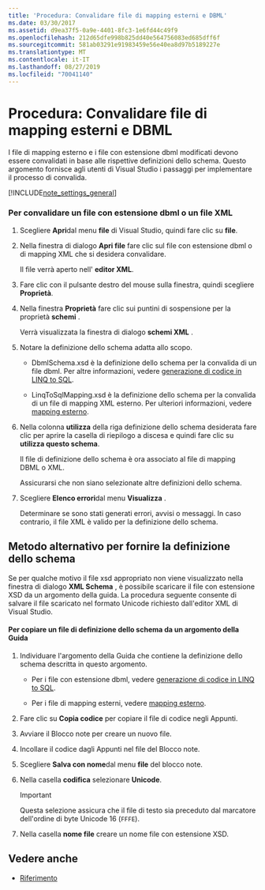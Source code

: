 ```yaml
---
title: 'Procedura: Convalidare file di mapping esterni e DBML'
ms.date: 03/30/2017
ms.assetid: d9ea37f5-0a9e-4401-8fc3-1e6fd44c49f9
ms.openlocfilehash: 212d65dfe998b825dd40e564756083ed685dff6f
ms.sourcegitcommit: 581ab03291e91983459e56e40ea8d97b5189227e
ms.translationtype: MT
ms.contentlocale: it-IT
ms.lasthandoff: 08/27/2019
ms.locfileid: "70041140"
---
```

# <a name="how-to-validate-dbml-and-external-mapping-files"></a>Procedura: Convalidare file di mapping esterni e DBML

I file di mapping esterno e i file con estensione dbml modificati devono essere convalidati in base alle rispettive definizioni dello schema. Questo argomento fornisce agli utenti di Visual Studio i passaggi per implementare il processo di convalida.

[!INCLUDE[note_settings_general](../../../../../../includes/note-settings-general-md.md)]

### <a name="to-validate-a-dbml-or-xml-file"></a>Per convalidare un file con estensione dbml o un file XML

1. Scegliere **Apri**dal menu **file** di Visual Studio, quindi fare clic su **file**.

2. Nella finestra di dialogo **Apri file** fare clic sul file con estensione dbml o di mapping XML che si desidera convalidare.

    Il file verrà aperto nell' **editor XML**.

3. Fare clic con il pulsante destro del mouse sulla finestra, quindi scegliere **Proprietà**.

4. Nella finestra **Proprietà** fare clic sui puntini di sospensione per la proprietà **schemi** .

    Verrà visualizzata la finestra di dialogo **schemi XML** .

5. Notare la definizione dello schema adatta allo scopo.

    - DbmlSchema.xsd è la definizione dello schema per la convalida di un file dbml. Per altre informazioni, vedere [generazione di codice in LINQ to SQL](../../../../../../docs/framework/data/adonet/sql/linq/code-generation-in-linq-to-sql.md).

    - LinqToSqlMapping.xsd è la definizione dello schema per la convalida di un file di mapping XML esterno. Per ulteriori informazioni, vedere [mapping esterno](../../../../../../docs/framework/data/adonet/sql/linq/external-mapping.md).

6. Nella colonna **utilizza** della riga definizione dello schema desiderata fare clic per aprire la casella di riepilogo a discesa e quindi fare clic su **utilizza questo schema**.

    Il file di definizione dello schema è ora associato al file di mapping DBML o XML.

    Assicurarsi che non siano selezionate altre definizioni dello schema.

7. Scegliere **Elenco errori**dal menu **Visualizza** .

    Determinare se sono stati generati errori, avvisi o messaggi. In caso contrario, il file XML è valido per la definizione dello schema.

## <a name="alternate-method-for-supplying-schema-definition"></a>Metodo alternativo per fornire la definizione dello schema

Se per qualche motivo il file xsd appropriato non viene visualizzato nella finestra di dialogo **XML Schema** , è possibile scaricare il file con estensione XSD da un argomento della guida. La procedura seguente consente di salvare il file scaricato nel formato Unicode richiesto dall'editor XML di Visual Studio.

#### <a name="to-copy-a-schema-definition-file-from-a-help-topic"></a>Per copiare un file di definizione dello schema da un argomento della Guida

1. Individuare l'argomento della Guida che contiene la definizione dello schema descritta in questo argomento.

    - Per i file con estensione dbml, vedere [generazione di codice in LINQ to SQL](../../../../../../docs/framework/data/adonet/sql/linq/code-generation-in-linq-to-sql.md).

    - Per i file di mapping esterni, vedere [mapping esterno](../../../../../../docs/framework/data/adonet/sql/linq/external-mapping.md).

2. Fare clic su **Copia codice** per copiare il file di codice negli Appunti.

3. Avviare il Blocco note per creare un nuovo file.

4. Incollare il codice dagli Appunti nel file del Blocco note.

5. Scegliere **Salva con nome**dal menu **file** del blocco note.

6. Nella casella **codifica** selezionare **Unicode**.

    > [!IMPORTANT]
    > Questa selezione assicura che il file di testo sia preceduto dal marcatore dell'ordine di byte Unicode 16 (`FFFE`).

7. Nella casella **nome file** creare un nome file con estensione XSD.

## <a name="see-also"></a>Vedere anche

- [Riferimento](../../../../../../docs/framework/data/adonet/sql/linq/reference.md)
